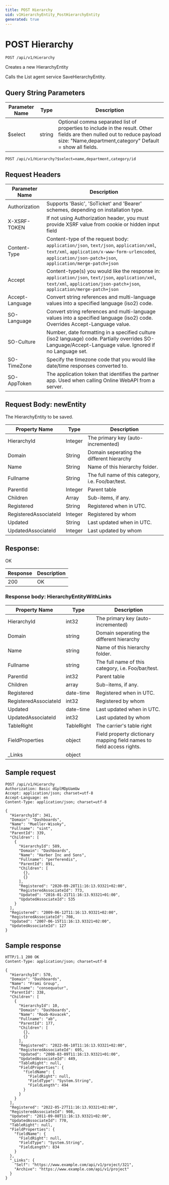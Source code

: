 ```yaml
---
title: POST Hierarchy
uid: v1HierarchyEntity_PostHierarchyEntity
generated: true
---
```


# POST Hierarchy

```http
POST /api/v1/Hierarchy
```

Creates a new HierarchyEntity


Calls the List agent service SaveHierarchyEntity.






## Query String Parameters

| Parameter Name | Type |  Description |
|----------------|------|--------------|
| $select | string |  Optional comma separated list of properties to include in the result. Other fields are then nulled out to reduce payload size: "Name,department,category" Default = show all fields. |

```http
POST /api/v1/Hierarchy?$select=name,department,category/id
```


## Request Headers

| Parameter Name | Description |
|----------------|-------------|
| Authorization  | Supports 'Basic', 'SoTicket' and 'Bearer' schemes, depending on installation type. |
| X-XSRF-TOKEN   | If not using Authorization header, you must provide XSRF value from cookie or hidden input field |
| Content-Type | Content-type of the request body: `application/json`, `text/json`, `application/xml`, `text/xml`, `application/x-www-form-urlencoded`, `application/json-patch+json`, `application/merge-patch+json` |
| Accept         | Content-type(s) you would like the response in: `application/json`, `text/json`, `application/xml`, `text/xml`, `application/json-patch+json`, `application/merge-patch+json` |
| Accept-Language | Convert string references and multi-language values into a specified language (iso2) code. |
| SO-Language | Convert string references and multi-language values into a specified language (iso2) code. Overrides Accept-Language value. |
| SO-Culture | Number, date formatting in a specified culture (iso2 language) code. Partially overrides SO-Language/Accept-Language value. Ignored if no Language set. |
| SO-TimeZone | Specify the timezone code that you would like date/time responses converted to. |
| SO-AppToken | The application token that identifies the partner app. Used when calling Online WebAPI from a server. |

## Request Body: newEntity 

The HierarchyEntity to be saved. 

| Property Name | Type |  Description |
|----------------|------|--------------|
| HierarchyId | Integer | The primary key (auto-incremented) |
| Domain | String | Domain seperating the different hierarchy |
| Name | String | Name of this hierarchy folder. |
| Fullname | String | The full name of this category, i.e. Foo/bar/test. |
| ParentId | Integer | Parent table |
| Children | Array | Sub-items, if any. |
| Registered | String | Registered when  in UTC. |
| RegisteredAssociateId | Integer | Registered by whom |
| Updated | String | Last updated when  in UTC. |
| UpdatedAssociateId | Integer | Last updated by whom |

## Response:

OK

| Response | Description |
|----------------|-------------|
| 200 | OK |

### Response body: HierarchyEntityWithLinks

| Property Name | Type |  Description |
|----------------|------|--------------|
| HierarchyId | int32 | The primary key (auto-incremented) |
| Domain | string | Domain seperating the different hierarchy |
| Name | string | Name of this hierarchy folder. |
| Fullname | string | The full name of this category, i.e. Foo/bar/test. |
| ParentId | int32 | Parent table |
| Children | array | Sub-items, if any. |
| Registered | date-time | Registered when  in UTC. |
| RegisteredAssociateId | int32 | Registered by whom |
| Updated | date-time | Last updated when  in UTC. |
| UpdatedAssociateId | int32 | Last updated by whom |
| TableRight | TableRight | The carrier's table right |
| FieldProperties | object | Field property dictionary mapping field names to field access rights. |
| _Links | object |  |

## Sample request

```http!
POST /api/v1/Hierarchy
Authorization: Basic dGplMDpUamUw
Accept: application/json; charset=utf-8
Accept-Language: en
Content-Type: application/json; charset=utf-8

{
  "HierarchyId": 341,
  "Domain": "Dashboards",
  "Name": "Mueller-Wisoky",
  "Fullname": "sint",
  "ParentId": 339,
  "Children": [
    {
      "HierarchyId": 589,
      "Domain": "Dashboards",
      "Name": "Harber Inc and Sons",
      "Fullname": "perferendis",
      "ParentId": 891,
      "Children": [
        {},
        {}
      ],
      "Registered": "2020-09-28T11:16:13.93321+02:00",
      "RegisteredAssociateId": 773,
      "Updated": "2016-01-21T11:16:13.93321+01:00",
      "UpdatedAssociateId": 535
    }
  ],
  "Registered": "2009-06-12T11:16:13.93321+02:00",
  "RegisteredAssociateId": 708,
  "Updated": "2007-06-15T11:16:13.93321+02:00",
  "UpdatedAssociateId": 127
}
```

## Sample response

```http_
HTTP/1.1 200 OK
Content-Type: application/json; charset=utf-8

{
  "HierarchyId": 570,
  "Domain": "Dashboards",
  "Name": "Frami Group",
  "Fullname": "consequatur",
  "ParentId": 338,
  "Children": [
    {
      "HierarchyId": 10,
      "Domain": "Dashboards",
      "Name": "Roob-Kovacek",
      "Fullname": "ab",
      "ParentId": 177,
      "Children": [
        {},
        {}
      ],
      "Registered": "2022-06-10T11:16:13.93321+02:00",
      "RegisteredAssociateId": 695,
      "Updated": "2008-03-09T11:16:13.93321+01:00",
      "UpdatedAssociateId": 449,
      "TableRight": null,
      "FieldProperties": {
        "fieldName": {
          "FieldRight": null,
          "FieldType": "System.String",
          "FieldLength": 494
        }
      }
    }
  ],
  "Registered": "2022-05-27T11:16:13.93321+02:00",
  "RegisteredAssociateId": 908,
  "Updated": "2011-09-08T11:16:13.93321+02:00",
  "UpdatedAssociateId": 770,
  "TableRight": null,
  "FieldProperties": {
    "fieldName": {
      "FieldRight": null,
      "FieldType": "System.String",
      "FieldLength": 834
    }
  },
  "_Links": {
    "Self": "https://www.example.com/api/v1/project/321",
    "Archive": "https://www.example.com/api/v1/project"
  }
}
```